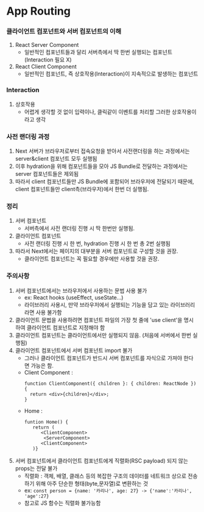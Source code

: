 # App Routing

### 클라이언트 컴포넌트와 서버 컴포넌트의 이해

1. React Server Component
   - 일반적인 컴포넌트들과 달리 서버측에서 딱 한번 실행되는 컴포넌트(Interaction 필요 X)
2. React Client Component
   - 일반적인 컴포넌트, 즉 상호작용(Interaction)이 지속적으로 발생하는 컴포넌트

### Interaction

1. 상호작용
   - 어렵게 생각할 것 없이 입력이나, 클릭같이 이벤트를 처리할 그러한 상호작용이라고 생각

### 사전 랜더링 과정

1. Next 서버가 브라우저로부터 접속요청을 받아서 사전랜더링을 하는 과정에서는 server&client 컴포넌트 모두 실행됨
2. 이후 hydration을 위해 컴포넌트들을 모아 JS Bundle로 전달하는 과정에서는 server 컴포넌트들은 제외됨
3. 따라서 client 컴포넌트들만 JS Bundle에 포함되어 브라우저에 전달되기 때문에, client 컴포넌트들만 client측(브라우저)에서 한번 더 실행됨.

### 정리

1. 서버 컴포넌트
   - 서버측에서 사전 랜더링 진행 시 딱 한번만 실행됨.
2. 클라이언트 컴포넌트
   - 사전 랜더링 진행 시 한 번, hydration 진행 시 한 번 총 2번 실행됨
3. 따라서 Next에서는 페이지의 대부분을 서버 컴포넌트로 구성할 것을 권장.
   - 클라이언트 컴포넌트는 꼭 필요할 경우에만 사용할 것을 권장.

### 주의사항

1. 서버 컴포넌트에서는 브라우저에서 사용하는 문법 사용 불가
   - ex: React hooks (useEffect, useState...)
   - 라이브러리 사용시, 만약 브라우저에서 실행되는 기능을 담고 있는 라이브러리라면 사용 불가함
2. 클라이언트 문법을 사용하려면 컴포넌트 파일의 가장 첫 줄에 'use client'을 명시하여 클라이언트 컴포넌트로 지정해야 함
3. 클라이언트 컴포넌트는 클라이언트에서만 실행되지 않음. (처음에 서버에서 한번 실행됨)
4. 클라이언트 컴포넌트에서 서버 컴포넌트 import 불가
   - 그러나 클라이언트 컴포넌트가 반드시 서버 컴포넌트를 자식으로 가져야 한다면 가능은 함.
   - Client Component :
     ```tsx
     function ClientComponent({ children }: { children: ReactNode }) {
       return <div>{children}</div>;
     }
     ```
   - Home :
     ```tsx
     funtion Home() {
        return (
           <ClientComponent>
            <ServerComponent>
           <ClientComponent>
        )}
     ```
5. 서버 컴포넌트에서 클라이언트 컴포넌트에게 직렬화(RSC payload) 되지 않는 props는 전달 불가
   - 직렬화 : 객체, 배열, 클래스 등의 복잡한 구조의 데이터를 네트워크 상으로 전송하기 위해 아주 단순한 형태(byte,문자열)로 변환하는 것
   - ex: `const person = {name: '카리나', age: 27} -> {'name':'카리나', 'age':27}`
   - 참고로 JS 함수는 직렬화 불가능함
